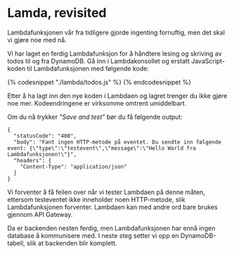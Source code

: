 # Lamda, revisited

Lambdafunksjonen vår fra tidligere gjorde ingenting fornuftig, men det skal vi gjøre noe med nå.

Vi har laget en ferdig Lambdafunksjon for å håndtere lesing og skriving av todos til og fra DynamoDB. Gå inn i Lambdakonsollet og erstatt JavaScript-koden til Lambdafunksjonen med følgende kode:

{% codesnippet "./lambda/todos.js" %} {% endcodesnippet %}

Etter å ha lagt inn den nye koden i Lambdaen og lagret trenger du ikke gjøre noe mer. Kodeendringene er virksomme omtrent umiddelbart.

Om du nå trykker _"Save and test"_ bør du få følgende output:

```
{
  "statusCode": "400",
  "body": "Fant ingen HTTP-metode på eventet. Du sendte inn følgende event: {\"type\":\"testevent\",\"message\":\"Hello World fra Lambdafunksjonen!\"}",
  "headers": {
    "Content-Type": "application/json"
  }
}
```

Vi forventer å få feilen over når vi tester Lambdaen på denne måten, ettersom testeventet ikke inneholder noen HTTP-metode, slik Lambdafunksjonen forventer. Lambdaen kan med andre ord bare brukes gjennom API Gateway.

Da er backenden nesten ferdig, men Lambdafunksjonen har ennå ingen database å kommunisere med. I neste steg setter vi opp en DynamoDB-tabell, slik at backenden blir komplett.


